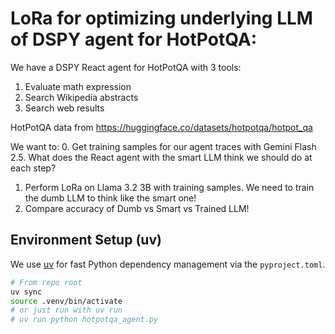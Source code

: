 # LoRa for optimizing underlying LLM of DSPY agent for HotPotQA:

We have a DSPY React agent for HotPotQA with 3 tools:
1) Evaluate math expression
2) Search Wikipedia abstracts
3) Search web results

HotPotQA data from https://huggingface.co/datasets/hotpotqa/hotpot_qa

We want to:
0. Get training samples for our agent traces with Gemini Flash 2.5. What does the React agent with the smart LLM think we should do at each step?
1. Perform LoRa on Llama 3.2 3B with training samples. We need to train the dumb LLM to think like the smart one!
2. Compare accuracy of Dumb vs Smart vs Trained LLM!

## Environment Setup (uv)

We use [uv](https://github.com/astral-sh/uv) for fast Python dependency management via the `pyproject.toml`.

```bash
# From repo root
uv sync
source .venv/bin/activate
# or just run with uv run
# uv run python hotpotqa_agent.py
```